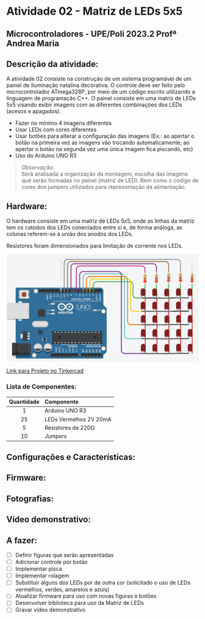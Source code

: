 # Atividade 02 - Matriz de LEDs 5x5
## Microcontroladores - UPE/Poli 2023.2 Profª Andrea Maria

## **Descrição da atividade**:

A atividade 02 consiste na construção de um sistema programável de um painel de iluminação natalina decorativa. O controle deve ser feito pelo microcontrolador ATmega328P, por meio de um código escrito utilizando a linguagem de programação C++. O painel consiste em uma matriz de LEDs 5x5 visando exibir imagens com as diferentes combinações dos LEDs (acesos e apagados).

- Fazer no mínimo 4 imagens diferentes
- Usar LEDs com cores diferentes
- Usar botões para alterar a configuração das imagens (Ex.: ao apertar o botão na primeira vez as imagens vão trocando automaticamente; ao apertar o botão na segunda vez uma única imagem fica piscando, etc)
- Uso do Arduino UNO R3

> *Observação:* </br> Será analisada a organização da montagem, escolha das imagens que serão formadas no painel (matriz de LED). Bem como o código de cores dos jumpers utilizados para representação da alimentação.


## **Hardware**:

O hardware consiste em uma matriz de LEDs 5x5, onde as linhas da matriz tem os catodos dos LEDs conectados entre si e, de forma análoga, as colunas referem-se à união dos anodos dos LEDs.

Resistores foram dimensionados para limitação de corrente nos LEDs.

![Hardware](/hardware/tinkercad/hardware_tinkercad.png "Hardware - Matriz de LEDs 5x5 no Arduino Uno")

[Link para Projeto no Tinkercad](https://www.tinkercad.com/things/gU8OBjhMp1a-atividade-02-uc-20232)

### **Lista de Componentes:**
<!-- Lista de componentes necessários, com as respectivas especificações. -->

| Quantidade |       Componente       |
|   :---:    |   :---                 |
|     1      | Arduino UNO R3         |
|     25     | LEDs Vermelhos 2V 20mA |
|     5      | Resistores de 220Ω     |
|     10     | Jumpers                |

## **Configurações e Características**:
<!-- Informar as diferentes configurações e características do painel de iluminação Natalina decorativa. -->

## **Firmware**:

## **Fotografias**:

## **Vídeo demonstrativo**:
<!-- Filmagem com a explicação do sistema decorativo de iluminação. -->

## **A fazer**:

- [ ] Definir figuras que serão apresentadas
- [ ] Adicionar controle por botão
- [ ] Implementar pisca
- [ ] Implementar rolagem
- [ ] Substituir alguns dos LEDs por de outra cor (solicitado o uso de LEDs vermelhos, verdes, amarelos e azuis)
- [ ] Atualizar firmware para uso com novas figuras e botões
- [ ] Desenvolver biblioteca para uso da Matriz de LEDs
- [ ] Gravar vídeo demonstrativo
